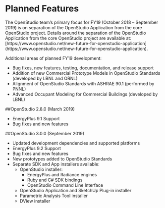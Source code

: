 <h1>Planned Features</h1>The OpenStudio team’s primary focus for FY19 (October 2018 – September 2019) is on separation of the OpenStudio Application from the core OpenStudio project.  Details around the separation of the OpenStudio Application from the core OpenStudio project are available at: [https://www.openstudio.net/new-future-for-openstudio-application](https://www.openstudio.net/new-future-for-openstudio-application).  Additional areas of planned FY19 development:* Bug fixes, new features, testing, documentation, and release support* Addition of new Commercial Prototype Models in OpenStudio Standards (developed by LBNL and ORNL)* Alignment of OpenStudio Standards with ASHRAE 90.1 (performed by PNNL) * Advanced Occupant Modeling for Commercial Buildings (developed by LBNL)##OpenStudio 2.8.0 (March 2019)*	EnergyPlus 9.1 Support*	Bug fixes and new features##OpenStudio 3.0.0 (September 2019)* Updated development dependencies and supported platforms*	EnergyPlus 9.2 Support*	Bug fixes and new features*	New prototypes added to OpenStudio Standards*	Separate SDK and App installers available:    * OpenStudio installer:        * EnergyPlus and Radiance engines        * Ruby and C# SDK bindings        *	OpenStudio Command Line Interface    *	OpenStudio Application and SketchUp Plug-in installer    *	Parametric Analysis Tool installer    *	DView installer